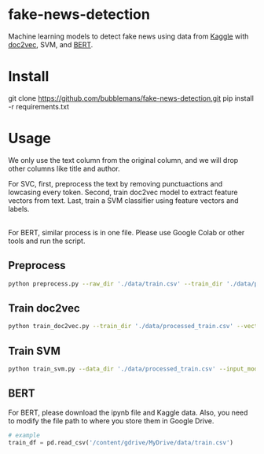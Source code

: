 # fake-news-detection
Machine learning models to detect fake news using data from [Kaggle](https://www.kaggle.com/c/fake-news/data) with [doc2vec](https://arxiv.org/abs/1405.4053), SVM, and [BERT](https://arxiv.org/abs/1810.04805).

# Install
git clone https://github.com/bubblemans/fake-news-detection.git
pip install -r requirements.txt

# Usage
We only use the text column from the original column, and we will drop other columns like title and author.
<br/>

For SVC, first, preprocess the text by removing punctuactions and lowcasing every token. Second, train doc2vec model to extract feature vectors from text. Last, train a SVM classifier using feature vectors and labels.

<br/>
For BERT, similar process is in one file. Please use Google Colab or other tools and run the script.

## Preprocess
```bash
python preprocess.py --raw_dir './data/train.csv' --train_dir './data/processed_train.csv' --eval_dir './data/processed_eval.csv'
```
## Train doc2vec
```bash
python train_doc2vec.py --train_dir './data/processed_train.csv' --vector_size 100 --output_model ./model/doc2vec.model
```

## Train SVM
```bash
python train_svm.py --data_dir './data/processed_train.csv' --input_model './model/doc2vec.model' --eval_dir './data/processed_eval.csv' --result './data/svm_result.csv'
```

## BERT
For BERT, please download the ipynb file and Kaggle data. Also, you need to modify the file path to where you store them in Google Drive.

```python
# example
train_df = pd.read_csv('/content/gdrive/MyDrive/data/train.csv')
```



